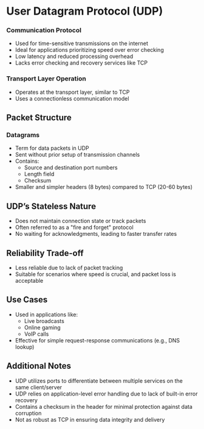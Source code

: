# User Datagram Protocol (UDP)

### Communication Protocol
- Used for time-sensitive transmissions on the internet
- Ideal for applications prioritizing speed over error checking
- Low latency and reduced processing overhead
- Lacks error checking and recovery services like TCP

### Transport Layer Operation
- Operates at the transport layer, similar to TCP
- Uses a connectionless communication model

## Packet Structure

### Datagrams
- Term for data packets in UDP
- Sent without prior setup of transmission channels
- Contains:
  - Source and destination port numbers
  - Length field
  - Checksum
- Smaller and simpler headers (8 bytes) compared to TCP (20-60 bytes)

## UDP’s Stateless Nature
- Does not maintain connection state or track packets
- Often referred to as a "fire and forget" protocol
- No waiting for acknowledgments, leading to faster transfer rates

## Reliability Trade-off
- Less reliable due to lack of packet tracking
- Suitable for scenarios where speed is crucial, and packet loss is acceptable

## Use Cases
- Used in applications like:
  - Live broadcasts
  - Online gaming
  - VoIP calls
- Effective for simple request-response communications (e.g., DNS lookup)

## Additional Notes
- UDP utilizes ports to differentiate between multiple services on the same client/server
- UDP relies on application-level error handling due to lack of built-in error recovery
- Contains a checksum in the header for minimal protection against data corruption
- Not as robust as TCP in ensuring data integrity and delivery

